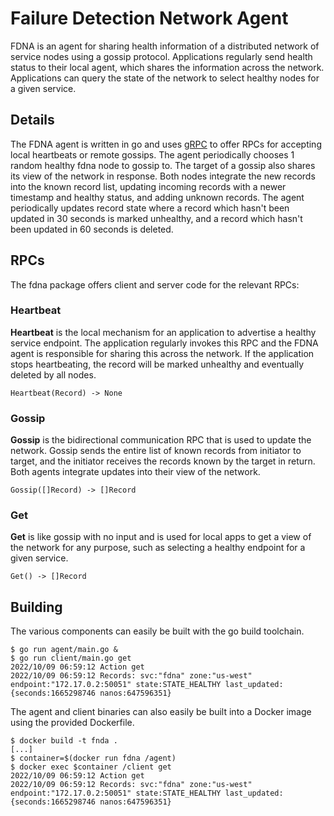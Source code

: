 # Failure Detection Network Agent

FDNA is an agent for sharing health information of a distributed network of
service nodes using a gossip protocol. Applications regularly send health status
to their local agent, which shares the information across the network.
Applications can query the state of the network to select healthy nodes for a
given service.

## Details

The FDNA agent is written in go and uses [gRPC](https://grpc.io) to offer RPCs
for accepting local heartbeats or remote gossips. The agent periodically chooses
1 random healthy fdna node to gossip to. The target of a gossip also shares its
view of the network in response. Both nodes integrate the new records into the
known record list, updating incoming records with a newer timestamp and healthy
status, and adding unknown records. The agent periodically updates record state
where a record which hasn't been updated in 30 seconds is marked unhealthy, and
a record which hasn't been updated in 60 seconds is deleted.

## RPCs

The fdna package offers client and server code for the relevant RPCs:

### Heartbeat 

**Heartbeat** is the local mechanism for an application to advertise a healthy
service endpoint. The application regularly invokes this RPC and the FDNA
agent is responsible for sharing this across the network. If the application
stops heartbeating, the record will be marked unhealthy and eventually deleted
by all nodes.

    Heartbeat(Record) -> None

### Gossip 

**Gossip** is the bidirectional communication RPC that is used to update the
network. Gossip sends the entire list of known records from initiator to target,
and the initiator receives the records known by the target in return. Both
agents integrate updates into their view of the network.

    Gossip([]Record) -> []Record

### Get 

**Get** is like gossip with no input and is used for local apps to get a view of
the network for any purpose, such as selecting a healthy endpoint for a given
service.

    Get() -> []Record

## Building

The various components can easily be built with the go build toolchain.

    $ go run agent/main.go &
    $ go run client/main.go get
    2022/10/09 06:59:12 Action get
    2022/10/09 06:59:12 Records: svc:"fdna" zone:"us-west" endpoint:"172.17.0.2:50051" state:STATE_HEALTHY last_updated:{seconds:1665298746 nanos:647596351}             

The agent and client binaries can also easily be built into a Docker image using
the provided Dockerfile.

    $ docker build -t fnda .
    [...]
    $ container=$(docker run fdna /agent)
    $ docker exec $container /client get
    2022/10/09 06:59:12 Action get
    2022/10/09 06:59:12 Records: svc:"fdna" zone:"us-west" endpoint:"172.17.0.2:50051" state:STATE_HEALTHY last_updated:{seconds:1665298746 nanos:647596351}             
